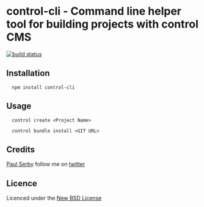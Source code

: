 # control-cli - Command line helper tool for building projects with control CMS

[![build status](https://secure.travis-ci.org/serby/###.png)](http://travis-ci.org/serby/control-cli)

## Installation

      npm install control-cli

## Usage

      control create <Project Name>

      control bundle install <GIT URL>

## Credits
[Paul Serby](https://github.com/serby/) follow me on [twitter](http://twitter.com/serby)

## Licence
Licenced under the [New BSD License](http://opensource.org/licenses/bsd-license.php)
